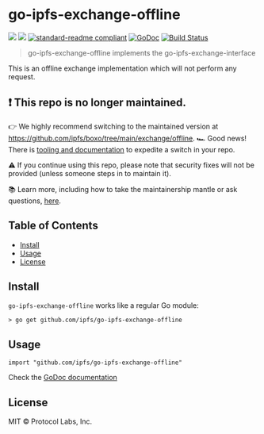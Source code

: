 # go-ipfs-exchange-offline

[![](https://img.shields.io/badge/made%20by-Protocol%20Labs-blue.svg?style=flat-square)](http://ipn.io)
[![](https://img.shields.io/badge/project-IPFS-blue.svg?style=flat-square)](http://ipfs.io/)
[![standard-readme compliant](https://img.shields.io/badge/standard--readme-OK-green.svg?style=flat-square)](https://github.com/RichardLitt/standard-readme)
[![GoDoc](https://godoc.org/github.com/ipfs/go-ipfs-exchange-offline?status.svg)](https://godoc.org/github.com/ipfs/go-ipfs-exchange-offline)
[![Build Status](https://travis-ci.org/ipfs/go-ipfs-exchange-offline.svg?branch=master)](https://travis-ci.org/ipfs/go-ipfs-exchange-offline)

> go-ipfs-exchange-offline implements the go-ipfs-exchange-interface

This is an offline exchange implementation which will not perform any request.

## ❗ This repo is no longer maintained.
👉 We highly recommend switching to the maintained version at https://github.com/ipfs/boxo/tree/main/exchange/offline.
🏎️ Good news!  There is [tooling and documentation](https://github.com/ipfs/boxo#migrating-to-boxo) to expedite a switch in your repo. 

⚠️ If you continue using this repo, please note that security fixes will not be provided (unless someone steps in to maintain it).

📚 Learn more, including how to take the maintainership mantle or ask questions, [here](https://github.com/ipfs/boxo/wiki/Copied-or-Migrated-Repos-FAQ).

## Table of Contents

- [Install](#install)
- [Usage](#usage)
- [License](#license)

## Install

`go-ipfs-exchange-offline` works like a regular Go module:

```
> go get github.com/ipfs/go-ipfs-exchange-offline
```

## Usage

```
import "github.com/ipfs/go-ipfs-exchange-offline"
```

Check the [GoDoc documentation](https://godoc.org/github.com/ipfs/go-ipfs-exchange-offline)

## License

MIT © Protocol Labs, Inc.
